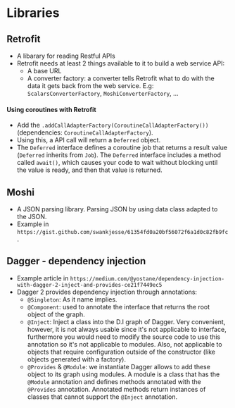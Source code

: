 # Libraries

## Retrofit
- A libarary for reading Restful APIs
- Retrofit needs at least 2 things available to it to build a web service API:
  + A base URL
  + A converter factory: a converter tells Retrofit what to do with the data it gets back from the web service. E.g: `ScalarsConverterFactory`, `MoshiConverterFactory`, ...
#### Using coroutines with Retrofit
- Add the `.addCallAdapterFactory(CoroutineCallAdapterFactory())` (dependencies: `CoroutineCallAdapterFactory`).
- Using this, a API call will return a `Deferred` object. 
- The `Deferred` interface defines a coroutine job that returns a result value (`Deferred` inherits from `Job`). The `Deferred` interface includes a method called `await()`, which causes your code to wait without blocking until the value is ready, and then that value is returned.

## Moshi
- A JSON parsing library. Parsing JSON by using data class adapted to the JSON.
- Example in `https://gist.github.com/swankjesse/61354fd0a20bf56072f6a1d0c82fb9fc`.

## Dagger - dependency injection
- Example article in `https://medium.com/@yostane/dependency-injection-with-dagger-2-inject-and-provides-ce21f7449ec5`
- Dagger 2 provides dependency injection through annotations:
  + `@Singleton`: As it name implies.
  + `@Component`: used to annotate the interface that returns the root object of the graph.
  + `@Inject`: Inject a class into the D.I graph of Dagger. Very convenient, however, it is not always usable since it's not applicable to interface, furthermore you would need to modify the source code to use this annotation so it's not applicable to modules. Also, not applicable to objects that require configuration outside of the constructor (like objects generated with a factory).
  + `@Provides` & `@Module`: we instantiate Dagger allows to add these object to its graph using modules. A module is a class that has the `@Module` annotation and defines methods annotated with the `@Provides` annotation. Annotated methods return instances of classes that cannot support the `@Inject` annotation.

